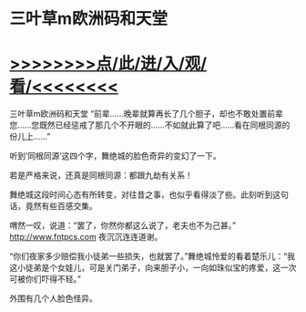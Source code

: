 # 三叶草m欧洲码和天堂

# <a href="https://github.com/aihcr/keda/issues/1">>>>>>>>>点/此/进/入/观/看/<<<<<<<<</a>

三叶草m欧洲码和天堂
“前辈……晚辈就算再长了几个胆子，却也不敢处置前辈您……您既然已经惩戒了那几个不开眼的……不如就此算了吧……看在同根同源的份儿上……”

听到‘同根同源’这四个字，舞绝城的脸色奇异的变幻了一下。

若是严格来说，还真是同根同源：都跟九劫有关系！

舞绝城这段时间心态有所转变，对往昔之事，也似乎看得淡了些。此刻听到这句话，竟然有些百感交集。

喟然一叹，说道：“罢了，你然你都这么说了，老夫也不为己甚。”
http://www.fntpcs.com
夜沉沉连连道谢。

“你们夜家多少赔偿我小徒弟一些损失，也就罢了。”舞绝城怜爱的看着楚乐儿：“我这小徒弟是个女娃儿，可是关门弟子，向来胆子小，一向如珠似宝的疼爱，这一次可被你们吓得不轻。”

外围有几个人脸色怪异。
